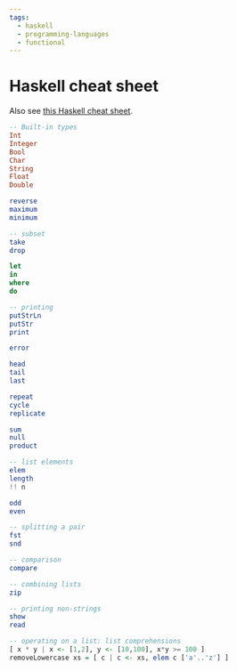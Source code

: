 ```yaml
---
tags:
  - haskell
  - programming-languages
  - functional
---
```


# Haskell cheat sheet

Also see [this Haskell cheat sheet](https://jutge.org/doc/haskell-cheat-sheet.pdf).

```haskell
-- Built-in types
Int
Integer
Bool
Char
String
Float
Double

reverse
maximum
minimum

-- subset
take
drop

let
in
where
do

-- printing
putStrLn
putStr
print

error

head
tail
last

repeat
cycle
replicate

sum
null
product

-- list elements
elem
length
!! n

odd
even

-- splitting a pair
fst
snd

-- comparison
compare

-- combining lists
zip

-- printing non-strings
show
read

-- operating on a list: list comprehensions
[ x * y | x <- [1,2], y <- [10,100], x*y >= 100 ]
removeLowercase xs = [ c | c <- xs, elem c ['a'..'z'] ]
```
